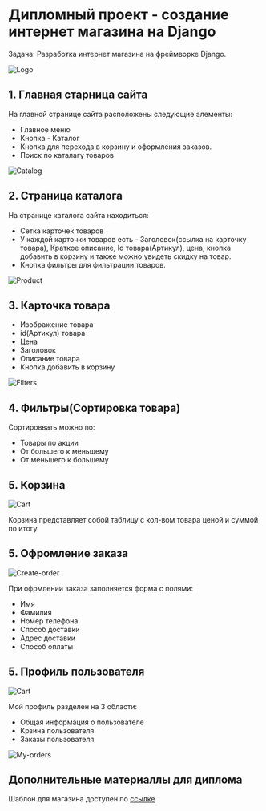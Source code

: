 # Дипломный проект - создание интернет магазина на Django

Задача: Разработка интернет магазина на фреймворке Django.

<image src="Screnshots\Main.jpg" alt="Logo">

## 1. Главная старница сайта

На главной странице сайта расположены следующие элементы:
- Главное меню
- Кнопка - Каталог
- Кнопка для перехода в корзину и оформления заказов.
- Поиск по каталагу товаров


<image src="Screnshots\Catalog.jpg" alt="Catalog">

## 2. Страница каталога 

На странице каталога сайта находиться:

- Сетка карточек товаров
- У каждой карточки товаров есть - Заголовок(ссылка на карточку товара), Краткое описание, Id товара(Артикул), цена, кнопка добавить в корзину и также можно увидеть скидку на товар. 
- Кнопка фильтры для фильтрации товаров.

<image src="Screnshots\Product.jpg" alt="Product">

## 3. Карточка товара 

- Изображение товара 
- id(Артикул) товара
- Цена 
- Заголовок
- Описание товара
- Кнопка добавить в корзину

<image src="Screnshots\Filters.png" alt="Filters">

## 4. Фильтры(Сортировка товара) 

Сортироввать можно по:
- Товары по акции
- От большего к меньшему 
- От меньшего к большему

## 5. Корзина

<image src="Screnshots\Cart.jpg" alt="Cart">

Корзина представляет собой таблицу с кол-вом товара ценой и суммой по итогу.

## 5. Офромление заказа 

<image src="Screnshots\Create-order.png" alt="Create-order">

При офрмлении заказа заполняется форма с полями:

- Имя
- Фамилия 
- Номер телефона
- Способ доставки
- Адрес доставки 
- Способ оплаты

## 5. Профиль пользователя

<image src="Screnshots\Profile.jpg" alt="Cart">

Мой профиль разделен на 3 области:

- Общая информация о пользователе 
- Крзина пользователя 
- Заказы пользователя
<image src="Screnshots\My-orders.png" alt="My-orders">


## Дополнительные материаллы для диплома

Шаблон для магазина доступен по [ссылке](https://github.com/Artoym715/templates-Home)


